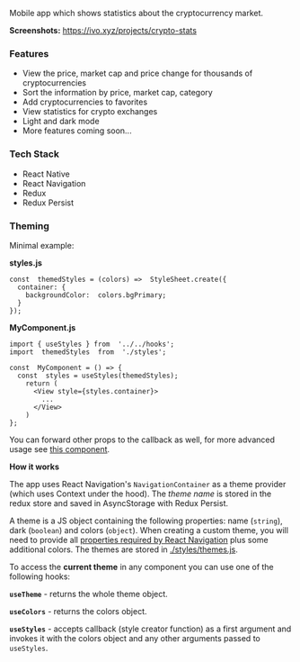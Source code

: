 Mobile app which shows statistics about the cryptocurrency market.

**Screenshots:** https://ivo.xyz/projects/crypto-stats

### Features

- View the price, market cap and price change for thousands of cryptocurrencies
- Sort the information by price, market cap, category
- Add cryptocurrencies to favorites
- View statistics for crypto exchanges
- Light and dark mode
- More features coming soon...

### Tech Stack

- React Native
- React Navigation
- Redux
- Redux Persist

### Theming

Minimal example:

**styles.js**

    const  themedStyles = (colors) =>  StyleSheet.create({
      container: {
    	backgroundColor:  colors.bgPrimary;
      }
    });

**MyComponent.js**

    import { useStyles } from  '../../hooks';
    import  themedStyles  from  './styles';

    const  MyComponent = () => {
      const  styles = useStyles(themedStyles);
        return (
          <View style={styles.container}>
            ...
          </View>
        )
    };

You can forward other props to the callback as well, for more advanced usage see [this component](https://github.com/ivogp87/crypto-market-stats/tree/main/components/AppText).

**How it works**

The app uses React Navigation's `NavigationContainer` as a theme provider (which uses Context under the hood). The _theme name_ is stored in the redux store and saved in AsyncStorage with Redux Persist.

A theme is a JS object containing the following properties: name (`string`), dark (`boolean`) and colors (`object`).
When creating a custom theme, you will need to provide all [properties required by React Navigation](https://reactnavigation.org/docs/themes) plus some additional colors. The themes are stored in [./styles/themes.js](https://github.com/ivogp87/crypto-market-stats/blob/main/styles/themes.js).

To access the **current theme** in any component you can use one of the following hooks:

**`useTheme`** - returns the whole theme object.

**`useColors`** - returns the colors object.

**`useStyles`** - accepts callback (style creator function) as a first argument and invokes it with the colors object and any other arguments passed to `useStyles`.
